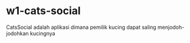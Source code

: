 # w1-cats-social
CatsSocial adalah aplikasi dimana pemilik kucing dapat saling menjodoh-jodohkan kucingnya
